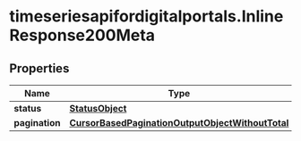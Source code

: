 # timeseriesapifordigitalportals.InlineResponse200Meta

## Properties

Name | Type | Description | Notes
------------ | ------------- | ------------- | -------------
**status** | [**StatusObject**](StatusObject.md) |  | [optional] 
**pagination** | [**CursorBasedPaginationOutputObjectWithoutTotal**](CursorBasedPaginationOutputObjectWithoutTotal.md) |  | [optional] 


